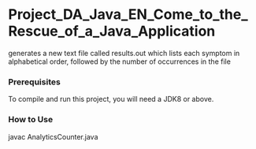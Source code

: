 # Project_DA_Java_EN_Come_to_the_Rescue_of_a_Java_Application

generates a new text file called results.out which lists each symptom in alphabetical order, followed by the number of occurrences in the file

### Prerequisites

To compile and run this project, you will need a JDK8 or above. 

### How to Use 

javac AnalyticsCounter.java
